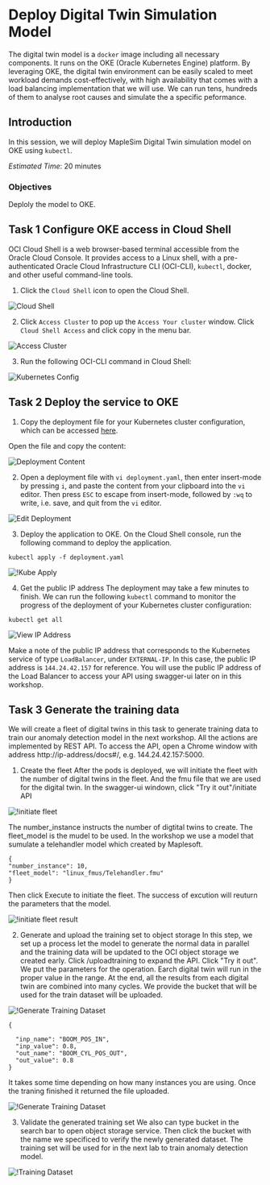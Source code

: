 # Deploy Digital Twin Simulation Model
The digital twin model is a `docker` image including all necessary components. It runs on the OKE (Oracle Kubernetes Engine) platform. By leveraging OKE, the digital twin environment can be easily scaled to meet workload demands cost-effectively, with high availability that comes with a load balancing implementation that we will use. We can run tens, hundreds of them to analyse root causes and simulate the a specific peformance.


## Introduction
In this session, we will deploy MapleSim Digital Twin simulation model on OKE using `kubectl`.

*Estimated Time*: 20 minutes

### Objectives
Deploly the model to OKE.

## Task 1 Configure OKE access in Cloud Shell
OCI Cloud Shell is a web browser-based terminal accessible from the Oracle Cloud Console. It provides access to a Linux shell, with a pre-authenticated Oracle Cloud Infrastructure CLI (OCI-CLI), `kubectl`, docker, and other useful command-line tools.
1. Click the `Cloud Shell` icon to open the Cloud Shell.

![Cloud Shell](./images/cloud-shell.png " ")

2. Click `Access Cluster` to pop up the `Access Your cluster` window. Click `Cloud Shell Access` and click copy in the menu bar.

![Access Cluster](./images/access-cluster.png)

3. Run the following OCI-CLI command in Cloud Shell:

![Kubernetes Config](./images/cloud-console-kube.png)

## Task 2 Deploy the service to OKE

1. Copy the deployment file for your Kubernetes cluster configuration, which can be accessed [here](https://github.com/tonyora/oci/blob/main/digital-twin/02-deploy-digitaltwin-simulation/file/digitaltwin.yaml).

Open the file and copy the content:

![Deployment Content](./images/deployment-file.png)

2. Open a deployment file with `vi deployment.yaml`, then enter insert-mode by pressing `i`, and paste the content from your clipboard into the `vi` editor. Then press `ESC` to escape from insert-mode, followed by `:wq` to write, i.e. save, and quit from the `vi` editor.

![Edit Deployment](./images/edit-deployment.png)

3. Deploy the application to OKE. 
On the Cloud Shell console, run the following command to deploy the application.

`kubectl apply -f deployment.yaml`

![!Kube Apply](./images/kube-apply.png)

4. Get the public IP address
The deployment may take a few minutes to finish. We can run the following `kubectl` command to monitor the progress of the deployment of your Kubernetes cluster configuration:

`kubectl get all`

![View IP Address](./images/view-kubenetes.png)

Make a note of the public IP address that corresponds to the Kubernetes service of type `LoadBalancer`, under `EXTERNAL-IP`. In this case, the public IP address is `144.24.42.157` for reference. You will use the public IP address of the Load Balancer to access your API using swagger-ui  later on in this workshop.

## Task 3 Generate the training data
We will create a fleet of digital twins in this task to generate training data to train our anomaly detection model in the next workshop. All the actions are implemented by REST API. To access the API, open a Chrome window with address http://ip-address/docs#/, e.g. 144.24.42.157:5000.
1. Create the fleet
After the pods is deployed, we will initiate the fleet with the number of digital twins in the fleet. And the fmu file that we are used for the digital twin. In the swagger-ui windown, click "Try it out"/initiate API 

![!initiate fleet](./images/initiate-fleet.png)

The number_instance instructs the number of digtital twins to create. The fleet_model is the mudel to be used. In the workshop we use a model that sumulate a telehandler model which created by Maplesoft. 

~~~
{
"number_instance": 10,
"fleet_model": "linux_fmus/Telehandler.fmu"
}
~~~

Then click Execute to initiate the fleet. The success of excution will reuturn the parameters that the model.

![!initiate fleet result](./images/initiate-fleet-res.png)

2. Generate and upload the training set to object storage
In this step, we set up a process let the model to generate the normal data in parallel and the training data will be updated to the OCI object storage we created early. Click /uploadtraining to expand the API. Click "Try it out". We put the parameters for the operation. Earch digital twin will run in the proper value in the range. At the end, all the results from each digital twin are combined into many cycles. We provide the bucket that will be used for the train dataset will be uploaded.

![!Generate Training Dataset](./images/generate-training.png)

~~~
{
 
  "inp_name": "BOOM_POS_IN",
  "inp_value": 0.8,
  "out_name": "BOOM_CYL_POS_OUT",
  "out_value": 0.8
}
~~~

It takes some time depending on how many instances you are using. Once the traning finished it returned the file uploaded. 

![!Generate Training Dataset](./images/generate-training.png)

3. Validate the generated training set
We also can type bucket in the search bar to open object storage service. Then click the bucket with the name we specificed to verify the newly generated dataset. The training set will be used for in the next lab to train anomaly detection model.

![!Training Dataset](./images/training-bucket.png)


